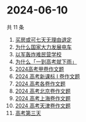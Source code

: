 # 2024-06-10

共 11 条

<!-- BEGIN ZHIHUSEARCH -->
<!-- 最后更新时间 Mon Jun 10 2024 02:03:53 GMT+0800 (China Standard Time) -->
1. [买房或可七天无理由退定](https://www.zhihu.com/search?q=买房或可七天无理由退定)
1. [为什么国家大力发展电车](https://www.zhihu.com/search?q=为什么国家大力发展电车)
1. [以军轰炸难民营学校](https://www.zhihu.com/search?q=以军轰炸难民营学校)
1. [为什么「一到高考就下雨」](https://www.zhihu.com/search?q=为什么「一到高考就下雨」)
1. [2024高考甲卷作文题](https://www.zhihu.com/search?q=2024高考甲卷作文题)
1. [ 2024 高考新课标 I 卷作文题](https://www.zhihu.com/search?q=%202024%20高考新课标%20I%20卷作文题)
1. [2024 高考各卷作文题](https://www.zhihu.com/search?q=2024%20高考各卷作文题)
1. [2024 高考北京卷作文题](https://www.zhihu.com/search?q=2024%20高考北京卷作文题)
1. [2024 高考上海卷作文题](https://www.zhihu.com/search?q=2024%20高考上海卷作文题)
1. [2024 高考天津卷作文题](https://www.zhihu.com/search?q=2024%20高考天津卷作文题)
1. [高考第三天](https://www.zhihu.com/search?q=高考第三天)
<!-- END ZHIHUSEARCH -->
